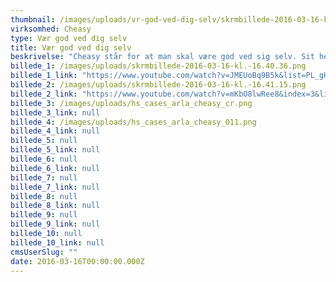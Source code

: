 ```yaml
---
thumbnail: /images/uploads/vr-god-ved-dig-selv/skrmbillede-2016-03-16-kl.-15.54.30.png
virksomhed: Cheasy
type: Vær god ved dig selv
title: Vær god ved dig selv
beskrivelse: "Cheasy står for at man skal være god ved sig selv. Sit hele selv. Naturligvis skal man spise sundt, træne sine mavemuskler, og cykle så meget som muligt. Og heldigvis passer Cheasy ind i en sund livsstil.\nMen man skal også huske at være go’ ved den del af sig selv, som skriger på det, der smager lidt syndigt. Den del, der mener, at kalorier bare er små skabninger, der bor inde i ens skab, og syr ens tøj lidt strammere om natten. Eller den del, der siger at is er fundamentet i madpyramiden. Cheasy har lavt fedtindhold og ingen tilsat sukker, men smager til gengæld af #CheatDay. Så heldigvis er der hjælp at hente, når du skal være god ved dig selv. \n\n"
billede_1: /images/uploads/skrmbillede-2016-03-16-kl.-16.40.36.png
billede_1_link: "https://www.youtube.com/watch?v=JMEUoBq9B5k&list=PL_gHF9vtwkV6npRpeipHaFwcFgOlJ_yFs&index=4"
billede_2: /images/uploads/skrmbillede-2016-03-16-kl.-16.41.15.png
billede_2_link: "https://www.youtube.com/watch?v=mKbO8lwRee8&index=3&list=PL_gHF9vtwkV6npRpeipHaFwcFgOlJ_yFs"
billede_3: /images/uploads/hs_cases_arla_cheasy_cr.png
billede_3_link: null
billede_4: /images/uploads/hs_cases_arla_cheasy_011.png
billede_4_link: null
billede_5: null
billede_5_link: null
billede_6: null
billede_6_link: null
billede_7: null
billede_7_link: null
billede_8: null
billede_8_link: null
billede_9: null
billede_9_link: null
billede_10: null
billede_10_link: null
cmsUserSlug: ""
date: 2016-03-16T00:00:00.000Z
---
```


